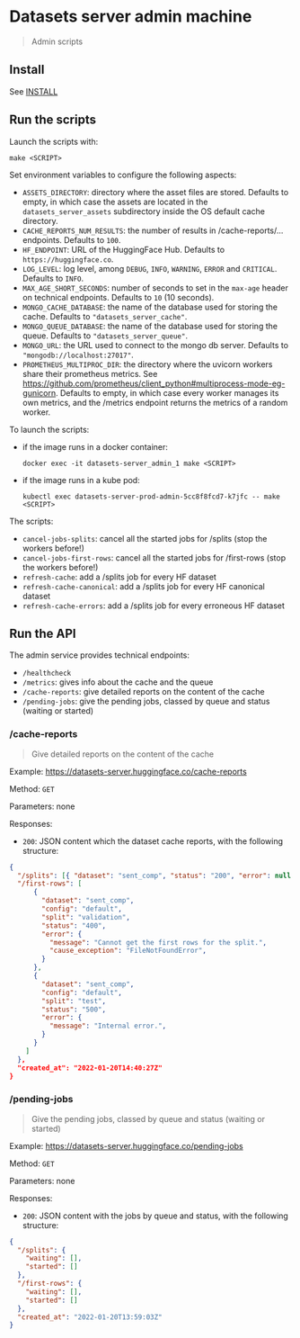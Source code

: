 # Datasets server admin machine

> Admin scripts

## Install

See [INSTALL](./INSTALL.md#Install)

## Run the scripts

Launch the scripts with:

```shell
make <SCRIPT>
```

Set environment variables to configure the following aspects:

- `ASSETS_DIRECTORY`: directory where the asset files are stored. Defaults to empty, in which case the assets are located in the `datasets_server_assets` subdirectory inside the OS default cache directory.
- `CACHE_REPORTS_NUM_RESULTS`: the number of results in /cache-reports/... endpoints. Defaults to `100`.
- `HF_ENDPOINT`: URL of the HuggingFace Hub. Defaults to `https://huggingface.co`.
- `LOG_LEVEL`: log level, among `DEBUG`, `INFO`, `WARNING`, `ERROR` and `CRITICAL`. Defaults to `INFO`.
- `MAX_AGE_SHORT_SECONDS`: number of seconds to set in the `max-age` header on technical endpoints. Defaults to `10` (10 seconds).
- `MONGO_CACHE_DATABASE`: the name of the database used for storing the cache. Defaults to `"datasets_server_cache"`.
- `MONGO_QUEUE_DATABASE`: the name of the database used for storing the queue. Defaults to `"datasets_server_queue"`.
- `MONGO_URL`: the URL used to connect to the mongo db server. Defaults to `"mongodb://localhost:27017"`.
- `PROMETHEUS_MULTIPROC_DIR`: the directory where the uvicorn workers share their prometheus metrics. See https://github.com/prometheus/client_python#multiprocess-mode-eg-gunicorn. Defaults to empty, in which case every worker manages its own metrics, and the /metrics endpoint returns the metrics of a random worker.

To launch the scripts:

- if the image runs in a docker container:

  ```shell
  docker exec -it datasets-server_admin_1 make <SCRIPT>
  ```

- if the image runs in a kube pod:

  ```shell
  kubectl exec datasets-server-prod-admin-5cc8f8fcd7-k7jfc -- make <SCRIPT>
  ```

The scripts:

- `cancel-jobs-splits`: cancel all the started jobs for /splits (stop the workers before!)
- `cancel-jobs-first-rows`: cancel all the started jobs for /first-rows (stop the workers before!)
- `refresh-cache`: add a /splits job for every HF dataset
- `refresh-cache-canonical`: add a /splits job for every HF canonical dataset
- `refresh-cache-errors`: add a /splits job for every erroneous HF dataset

## Run the API

The admin service provides technical endpoints:

- `/healthcheck`
- `/metrics`: gives info about the cache and the queue
- `/cache-reports`: give detailed reports on the content of the cache
- `/pending-jobs`: give the pending jobs, classed by queue and status (waiting or started)

### /cache-reports

> Give detailed reports on the content of the cache

Example: https://datasets-server.huggingface.co/cache-reports

Method: `GET`

Parameters: none

Responses:

- `200`: JSON content which the dataset cache reports, with the following structure:

```json
{
  "/splits": [{ "dataset": "sent_comp", "status": "200", "error": null }],
  "/first-rows": [
      {
        "dataset": "sent_comp",
        "config": "default",
        "split": "validation",
        "status": "400",
        "error": {
          "message": "Cannot get the first rows for the split.",
          "cause_exception": "FileNotFoundError",
        }
      },
      {
        "dataset": "sent_comp",
        "config": "default",
        "split": "test",
        "status": "500",
        "error": {
          "message": "Internal error.",
        }
      }
    ]
  },
  "created_at": "2022-01-20T14:40:27Z"
}
```

### /pending-jobs

> Give the pending jobs, classed by queue and status (waiting or started)

Example: https://datasets-server.huggingface.co/pending-jobs

Method: `GET`

Parameters: none

Responses:

- `200`: JSON content with the jobs by queue and status, with the following structure:

```json
{
  "/splits": {
    "waiting": [],
    "started": []
  },
  "/first-rows": {
    "waiting": [],
    "started": []
  },
  "created_at": "2022-01-20T13:59:03Z"
}
```
